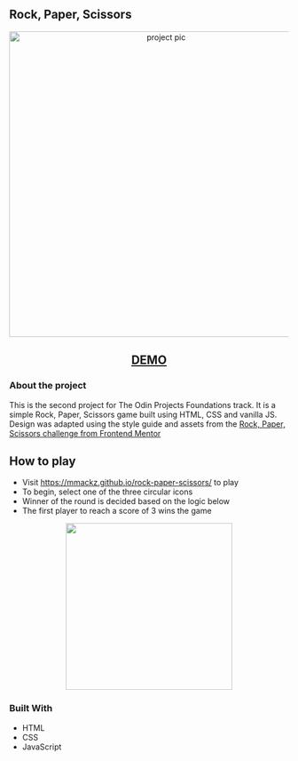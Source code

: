 ## Rock, Paper, Scissors

<p align="center">
  <img src="https://i.imgur.com/BEgo9pA.png" width="550" alt="project pic">
</p>
<h2 align="center">
<a href="https://mmackz.github.io/rock-paper-scissors/">DEMO</a>
</h2>

### About the project

This is the second project for The Odin Projects Foundations track. It is a simple Rock, Paper, Scissors game built using HTML, CSS and vanilla JS. 
Design was adapted using the style guide and assets from the [Rock, Paper, Scissors challenge from Frontend Mentor](https://www.frontendmentor.io/challenges/rock-paper-scissors-game-pTgwgvgH)

## How to play
* Visit https://mmackz.github.io/rock-paper-scissors/ to play
* To begin, select one of the three circular icons
* Winner of the round is decided based on the logic below
* The first player to reach a score of 3 wins the game

<p align="center"><img src="https://i.imgur.com/kincEuh.png" width="300px"></p>

### Built With

* HTML
* CSS
* JavaScript
